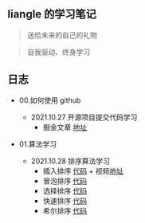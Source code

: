 ## liangle 的学习笔记

> 送给未来的自己的礼物

> 自我驱动、终身学习

## 日志

- 00.如何使用 github

  - 2021.10.27 开源项目提交代码学习
    - 掘金文章 [地址](https://juejin.cn/post/7025879447307829284/)

- 01.算法学习
  - 2021.10.28 排序算法学习
    - 插入排序 [代码](https://github.com/liangle/liangle-frontend-studybook/tree/master/algorithm/00.insertion_sort.js) + 视频[地址](https://www.bilibili.com/video/BV14r4y1C7q5)
    - 冒泡排序 [代码](https://github.com/liangle/liangle-frontend-studybook/tree/master/algorithm/01.bubble_sort.js)
    - 选择排序 [代码](https://github.com/liangle/liangle-frontend-studybook/tree/master/algorithm/02.selection_sort.js)
    - 快速排序 [代码](https://github.com/liangle/liangle-frontend-studybook/tree/master/algorithm/03.quick_sort.js)
    - 希尔排序 [代码](https://github.com/liangle/liangle-frontend-studybook/tree/master/algorithm/04.shell_sort.js)
